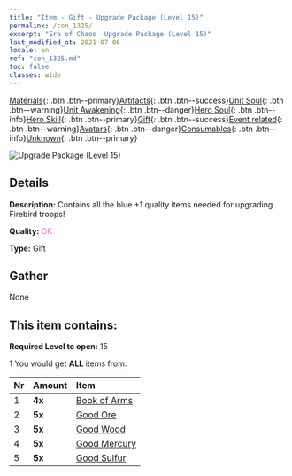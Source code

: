 ```yaml
---
title: "Item - Gift - Upgrade Package (Level 15)"
permalink: /con_1325/
excerpt: "Era of Chaos  Upgrade Package (Level 15)"
last_modified_at: 2021-07-06
locale: en
ref: "con_1325.md"
toc: false
classes: wide
---
```

 [Materials](/Items/){: .btn .btn--primary}[Artifacts](/Items/Artifacts/){: .btn .btn--success}[Unit Soul](/Items/UnitSoul/){: .btn .btn--warning}[Unit Awakening](/Items/UnitAwakening/){: .btn .btn--danger}[Hero Soul](/Items/HeroSoul/){: .btn .btn--info}[Hero Skill](/Items/HeroSkill/){: .btn .btn--primary}[Gift](/Items/Gift/){: .btn .btn--success}[Event related](/Items/Events/){: .btn .btn--warning}[Avatars](/Items/Avatars/){: .btn .btn--danger}[Consumables](/Items/Consumables/){: .btn .btn--info}[Unknown](/Items/Unknown/){: .btn .btn--primary}

 ![Upgrade Package (Level 15)](/images/t/i_906001.png)

## Details
 **Description:** Contains all the blue +1 quality items needed for upgrading Firebird troops!

 **Quality:** <span style="color: #DA70D6">OK</span>

 **Type:** Gift

## Gather

  None

## This item contains:

 **Required Level to open:** 15

 1 You would get **ALL** items  from:

  | Nr | Amount |     Item    |
  |:---|:-------|:------------|
  | 1 |  **4x** | [Book of Arms](/Items/mat_18/) |  | 
  | 2 |  **5x** | [Good Ore](/Items/mat_12/) |  | 
  | 3 |  **5x** | [Good Wood](/Items/mat_13/) |  | 
  | 4 |  **5x** | [Good Mercury](/Items/mat_14/) |  | 
  | 5 |  **5x** | [Good Sulfur](/Items/mat_15/) |  | 
